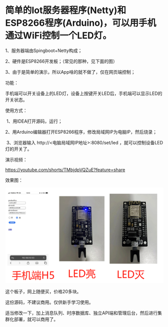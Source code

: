 # 简单的Iot服务器程序(Netty)和ESP8266程序(Arduino)，可以用手机通过WiFi控制一个LED灯。



1、服务器端由Spingboot+Netty构成；

2、硬件是ESP8266开发板；（常见的那种，见下面的图）

3、由于是简单的演示，所以App啥的就不做了，仅在网页端控制；

功能：

​		手机端可以开关设备上的LED灯，设备上按键开关LED后，手机端可以显示LED的开关状态。

使用方式：

​		1、用IDEA打开源码，运行；

​		2、用Arduino编辑器打开ESP8266程序，修改局域网IP为电脑IP，然后烧录；

​		3、浏览器输入 http://<电脑局域网IP地址>:8080/set/led ，就可以控制设备LED灯的开关了。

演示视频：

https://youtube.com/shorts/TMbjdpVQZuE?feature=share

效果图：

![readme](readme.png)



这个板子，网上随便买，价格20多块。

这份源码，不建议商用。仅供新手学习使用。

适当修改一下，加上消息队列、时序数据库、独立API端和管理后台，然后进行集群化部署，就可以商用了。
